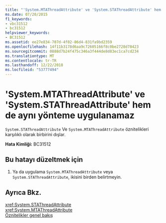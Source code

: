 ```yaml
---
title: "'System.MTAThreadAttribute' ve 'System.STAThreadAttribute' hem de aynı yönteme uygulanamaz"
ms.date: 07/20/2015
f1_keywords:
- vbc31512
- bc31512
helpviewer_keywords:
- BC31512
ms.assetid: ee27e834-707d-4f02-86d4-831fa9bd2359
ms.openlocfilehash: 14f11b3178d6aa9c72605166f8c0be2728d78423
ms.sourcegitcommit: 0888d7b24f475c346a3f444de8d83ec1ca7cd234
ms.translationtype: MT
ms.contentlocale: tr-TR
ms.lasthandoff: 12/22/2018
ms.locfileid: "53777494"
---
```

# <a name="systemstathreadattribute-and-systemmtathreadattribute-cannot-both-be-applied-to-the-same-method"></a>'System.MTAThreadAttribute' ve 'System.STAThreadAttribute' hem de aynı yönteme uygulanamaz
`System.STAThreadAttribute` Ve `System.MTAThreadAttribute` öznitelikleri karşılıklı olarak birbirini dışlar.  
  
 **Hata Kimliği:** BC31512  
  
## <a name="to-correct-this-error"></a>Bu hatayı düzeltmek için  
  
1.  Ya da uygulama `System.MTAThreadAttribute` veya `System.STAThreadAttribute`, ikisini birden belirtmeyin.  
  
## <a name="see-also"></a>Ayrıca Bkz.  
 <xref:System.STAThreadAttribute>  
 <xref:System.MTAThreadAttribute>  
 [Öznitelikler genel bakış](~/docs/visual-basic/programming-guide/concepts/attributes/index.md)
